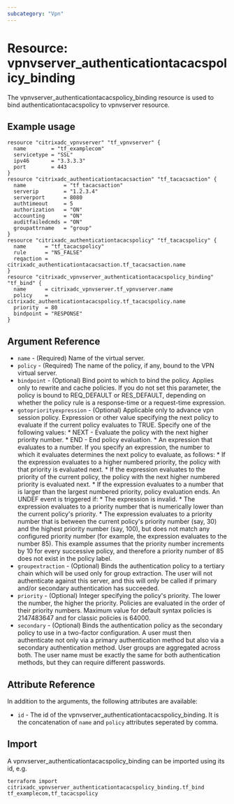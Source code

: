 ```yaml
---
subcategory: "Vpn"
---
```


# Resource: vpnvserver_authenticationtacacspolicy_binding

The vpnvserver_authenticationtacacspolicy_binding resource is used to bind authenticationtacacspolicy to vpnvserver resource.


## Example usage

```hcl
resource "citrixadc_vpnvserver" "tf_vpnvserver" {
  name        = "tf_examplecom"
  servicetype = "SSL"
  ipv46       = "3.3.3.3"
  port        = 443
}
resource "citrixadc_authenticationtacacsaction" "tf_tacacsaction" {
  name            = "tf_tacacsaction"
  serverip        = "1.2.3.4"
  serverport      = 8080
  authtimeout     = 5
  authorization   = "ON"
  accounting      = "ON"
  auditfailedcmds = "ON"
  groupattrname   = "group"
}
resource "citrixadc_authenticationtacacspolicy" "tf_tacacspolicy" {
  name      = "tf_tacacspolicy"
  rule      = "NS_FALSE"
  reqaction = citrixadc_authenticationtacacsaction.tf_tacacsaction.name
}
resource "citrixadc_vpnvserver_authenticationtacacspolicy_binding" "tf_bind" {
  name      = citrixadc_vpnvserver.tf_vpnvserver.name
  policy    = citrixadc_authenticationtacacspolicy.tf_tacacspolicy.name
  priority  = 80
  bindpoint = "RESPONSE"
}
```


## Argument Reference

* `name` - (Required) Name of the virtual server.
* `policy` - (Required) The name of the policy, if any, bound to the VPN virtual server.
* `bindpoint` - (Optional) Bind point to which to bind the policy. Applies only to rewrite and cache policies. If you do not set this parameter, the policy is bound to REQ_DEFAULT or RES_DEFAULT, depending on whether the policy rule is a response-time or a request-time expression.
* `gotopriorityexpression` - (Optional) Applicable only to advance vpn session policy. Expression or other value specifying the next policy to evaluate if the current policy evaluates to TRUE.  Specify one of the following values: * NEXT - Evaluate the policy with the next higher priority number. * END - End policy evaluation. * An expression that evaluates to a number. If you specify an expression, the number to which it evaluates determines the next policy to evaluate, as follows: *  If the expression evaluates to a higher numbered priority, the policy with that priority is evaluated next. * If the expression evaluates to the priority of the current policy, the policy with the next higher numbered priority is evaluated next. * If the expression evaluates to a number that is larger than the largest numbered priority, policy evaluation ends. An UNDEF event is triggered if: * The expression is invalid. * The expression evaluates to a priority number that is numerically lower than the current policy's priority. * The expression evaluates to a priority number that is between the current policy's priority number (say, 30) and the highest priority number (say, 100), but does not match any configured priority number (for example, the expression evaluates to the number 85). This example assumes that the priority number increments by 10 for every successive policy, and therefore a priority number of 85 does not exist in the policy label.
* `groupextraction` - (Optional) Binds the authentication policy to a tertiary chain which will be used only for group extraction.  The user will not authenticate against this server, and this will only be called if primary and/or secondary authentication has succeeded.
* `priority` - (Optional) Integer specifying the policy's priority. The lower the number, the higher the priority. Policies are evaluated in the order of their priority numbers. Maximum value for default syntax policies is 2147483647 and for classic policies is 64000.
* `secondary` - (Optional) Binds the authentication policy as the secondary policy to use in a two-factor configuration. A user must then authenticate not only via a primary authentication method but also via a secondary authentication method. User groups are aggregated across both. The user name must be exactly the same for both authentication methods, but they can require different passwords.


## Attribute Reference

In addition to the arguments, the following attributes are available:

* `id` - The id of the vpnvserver_authenticationtacacspolicy_binding. It is the concatenation of  `name` and `policy` attributes seperated by comma.


## Import

A vpnvserver_authenticationtacacspolicy_binding can be imported using its id, e.g.

```shell
terraform import citrixadc_vpnvserver_authenticationtacacspolicy_binding.tf_bind tf_examplecom,tf_tacacspolicy
```
